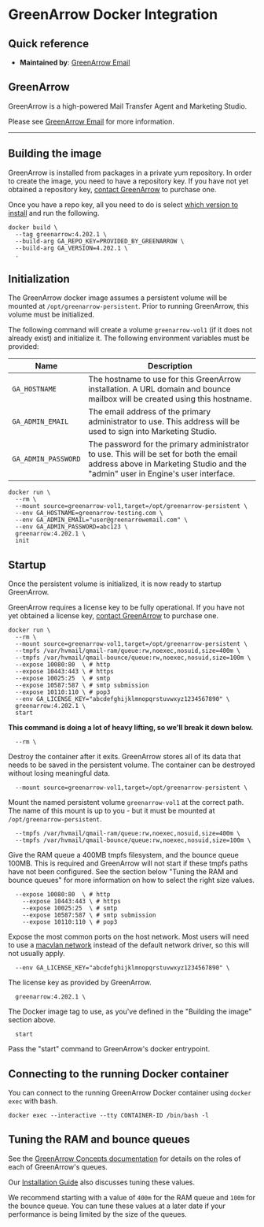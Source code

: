 # GreenArrow Docker Integration


## Quick reference

* **Maintained by**: [GreenArrow Email](https://www.greenarrowemail.com)


## GreenArrow

GreenArrow is a high-powered Mail Transfer Agent and Marketing Studio.

Please see [GreenArrow Email](https://www.greenarrowemail.com) for more information.

---

## Building the image

GreenArrow is installed from packages in a private yum repository. In order to
create the image, you need to have a repository key. If you have not yet
obtained a repository key, [contact GreenArrow](https://www.greenarrowemail.com/contact-us)
to purchase one.

Once you have a repo key, all you need to do is select
[which version to install](https://www.greenarrowemail.com/docs/greenarrow-engine/Change-Log/)
and run the following.

```
docker build \
  --tag greenarrow:4.202.1 \
  --build-arg GA_REPO_KEY=PROVIDED_BY_GREENARROW \
  --build-arg GA_VERSION=4.202.1 \
  .
```


## Initialization

The GreenArrow docker image assumes a persistent volume will be mounted at
`/opt/greenarrow-persistent`. Prior to running GreenArrow, this volume
must be initialized.

The following command will create a volume `greenarrow-vol1` (if it does not
already exist) and initialize it. The following environment variables
must be provided:

| Name | Description |
| - | - |
| `GA_HOSTNAME` | The hostname to use for this GreenArrow installation. A URL domain and bounce mailbox will be created using this hostname. |
| `GA_ADMIN_EMAIL` | The email address of the primary administrator to use. This address will be used to sign into Marketing Studio. |
| `GA_ADMIN_PASSWORD` | The password for the primary administrator to use. This will be set for both the email address above in Marketing Studio and the "admin" user in Engine's user interface. |

```
docker run \
  --rm \
  --mount source=greenarrow-vol1,target=/opt/greenarrow-persistent \
  --env GA_HOSTNAME=greenarrow-testing.com \
  --env GA_ADMIN_EMAIL="user@greenarrowemail.com" \
  --env GA_ADMIN_PASSWORD=abc123 \
  greenarrow:4.202.1 \
  init
```


## Startup

Once the persistent volume is initialized, it is now ready to startup GreenArrow.

GreenArrow requires a license key to be fully operational.
If you have not yet
obtained a license key, [contact GreenArrow](https://www.greenarrowemail.com/contact-us)
to purchase one.

```
docker run \
  --rm \
  --mount source=greenarrow-vol1,target=/opt/greenarrow-persistent \
  --tmpfs /var/hvmail/qmail-ram/queue:rw,noexec,nosuid,size=400m \
  --tmpfs /var/hvmail/qmail-bounce/queue:rw,noexec,nosuid,size=100m \
  --expose 10080:80  \ # http
  --expose 10443:443 \ # https
  --expose 10025:25  \ # smtp
  --expose 10587:587 \ # smtp submission
  --expose 10110:110 \ # pop3
  --env GA_LICENSE_KEY="abcdefghijklmnopqrstuvwxyz1234567890" \
  greenarrow:4.202.1 \
  start
```

**This command is doing a lot of heavy lifting, so we'll break it down below.**

```
  --rm \
```

Destroy the container after it exits. GreenArrow stores all of its data that
needs to be saved in the persistent volume. The container can be destroyed
without losing meaningful data.

```
  --mount source=greenarrow-vol1,target=/opt/greenarrow-persistent \
```

Mount the named persistent volume `greenarrow-vol1` at the correct path. The
name of this mount is up to you - but it must be mounted at `/opt/greenarrow-persistent`.

```
  --tmpfs /var/hvmail/qmail-ram/queue:rw,noexec,nosuid,size=400m \
  --tmpfs /var/hvmail/qmail-bounce/queue:rw,noexec,nosuid,size=100m \
```

Give the RAM queue a 400MB tmpfs filesystem, and the bounce queue 100MB. This is
required and GreenArrow will not start if these tmpfs paths have not been configured.
See the section below "Tuning the RAM and bounce queues" for more information on
how to select the right size values.

```
  --expose 10080:80  \ # http
	--expose 10443:443 \ # https
	--expose 10025:25  \ # smtp
	--expose 10587:587 \ # smtp submission
	--expose 10110:110 \ # pop3
```

Expose the most common ports on the host network. Most users will need to use
a [macvlan network](https://docs.docker.com/network/macvlan/) instead of the
default network driver, so this will not usually apply.

```
  --env GA_LICENSE_KEY="abcdefghijklmnopqrstuvwxyz1234567890" \
```

The license key as provided by GreenArrow.

```
  greenarrow:4.202.1 \
```

The Docker image tag to use, as you've defined in the "Building the image" section above.

```
  start
```

Pass the "start" command to GreenArrow's docker entrypoint.


## Connecting to the running Docker container

You can connect to the running GreenArrow Docker container using `docker exec` with bash.

```
docker exec --interactive --tty CONTAINER-ID /bin/bash -l
```


## Tuning the RAM and bounce queues

See the [GreenArrow Concepts documentation](https://www.greenarrowemail.com/docs/greenarrow-engine/Getting-Started/GreenArrow-Concepts/#queues)
for details on the roles of each of GreenArrow's queues.

Our [Installation Guide](https://www.greenarrowemail.com/docs/greenarrow-engine/Getting-Started/Installation-Guide#tune-greenarrow-engine)
also discusses tuning these values.

We recommend starting with a value of `400m` for the RAM queue and `100m` for
the bounce queue. You can tune these values at a later date if your performance
is being limited by the size of the queues.
